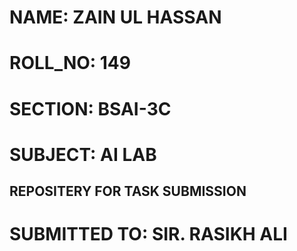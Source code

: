 # NAME: ZAIN UL HASSAN
# ROLL_NO: 149
# SECTION: BSAI-3C
# SUBJECT: AI LAB
## REPOSITERY FOR TASK SUBMISSION 
# SUBMITTED TO: SIR. RASIKH ALI
